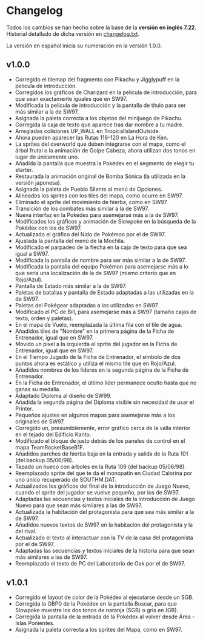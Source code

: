 # Changelog

Todos los cambios se han hecho sobre la base de la **versión en inglés 7.22**. Historial detallado de dicha versión en [changelog.txt](changelog.txt).  

La versión en español inicia su numeración en la versión 1.0.0.
  
## v1.0.0

- Corregido el tilemap del fragmento con Pikachu y Jigglypuff en la película de introducción.
- Corregidos los gráficos de Charizard en la película de introducción, para que sean exactamente iguales que en SW97.
- Modificada la película de introducción y la pantalla de título para ser más similar a la de SW97.
- Asignada la paleta correcta a los objetos del minijuego de Pikachu.
- Corregida la caja de texto que aparece tras dar nombre a tu madre.
- Arregladas colisiones UP_WALL en TropicalIslandOutside.
- Ahora pueden aparecer las Rutas 116-120 en La Hora de Ken.
- La sprites del overworld que deben integrarse con el mapa, como el árbol frutal o la animación de Golpe Cabeza, ahora utilizan dos tonos en lugar de únicamente uno.
- Añadida la pantalla que muestra la Pokédex en el segmento de elegir tu starter.
- Restaurada la animación original de Bomba Sónica (la utilizada en la versión japonesa).
- Asignada la paleta de Pueblo Silente al menú de Opciones.
- Alineados los sprites con los tiles del mapa, como ocurre en SW97.
- Eliminado el sprite del movimiento de hierba, como en SW97.
- Transición de los combates más similar a la de SW97.
- Nueva interfaz en la Pokédex para asemejarse más a la de SW97.
- Modificados los gráficos y animación de Slowpoke en la búsqueda de la Pokédex con los de SW97.
- Actualizado el gráfico del Nido de Pokémon por el de SW97.
- Ajustada la pantalla del menú de la Mochila.
- Modificado el parpadeo de la flecha en la caja de texto para que sea igual a SW97.
- Modificada la pantalla de nombre para ser más similar a la de SW97.
- Modificada la pantalla del equipo Pokémon para asemejarse más a lo que sería una localización de la de SW97 (mismo criterio que en Rojo/Azul). 
- Pantalla de Estado más similar a la de SW97.
- Paletas de batallas y pantalla de Estado adaptadas a las utilizadas en la de SW97.
- Paletas del Pokégear adaptadas a las utilizadas en SW97.
- Modificado el PC de Bill, para asemejarse más a SW97 (tamaño cajas de texto, orden y paletas).
- En el mapa de Vuelo, reemplazada la última fila con el tile de agua.
- Añadidos tiles de "Nombre" en la primera página de la Ficha de Entrenador, igual que en SW97.
- Movido un pixel a la izquierda el sprite del jugador en la Ficha de Entrenador, igual que en SW97.
- En el Tiempo Jugado de la Ficha de Entrenador, el símbolo de dos puntos ahora es estático y utiliza el mismo tile que en Rojo/Azul.
- Añadidos nombres de los líderes en la segunda página de la Ficha de Entrenador.
- En la Ficha de Entrenador, el último líder permanece oculto hasta que no ganas su medalla.
- Adaptado Diploma al diseño de SW99.
- Añadida la segunda página del Diploma visible sin necesidad de usar el Printer.
- Pequeños ajustes en algunos mapas para asemejarse más a los originales de SW97.
- Corregido un, presumiblemente, error gráfico cerca de la valla interior en el tejado del Edificio Kanto.
- Modificado el bloque de justo detrás de los paneles de control en el mapa TeamRocketBaseB1F.
- Añadidos parches de hierba baja en la entrada y salida de la Ruta 101 (del backup 05/06/98).
- Tapado un hueco con árboles en la Ruta 109 (del backup 05/06/98).
- Reemplazado sprite del que te da el monopatín en Ciudad Calorina por uno único recuperado de SOUTHM.DAT.
- Actualizados los gráficos del final de la introducción de Juego Nuevo, cuando el sprite del jugador se vuelve pequeño, por los de SW97.
- Adaptadas las secuencias y textos iniciales de la introducción de Juego Nuevo para que sean más similares a las de SW97.
- Actualizada la habitación del protagonista para que sea más similar a la de SW97.
- Añadidos nuevos textos de SW97 en la habitación del protagonista y la del rival.
- Actualizado el texto al interactuar con la TV de la casa del protagonista por el de SW97.
- Adaptadas las secuencias y textos iniciales de la historia para que sean más similares a las de SW97.
- Reemplazado el texto de PC del Laboratorio de Oak por el de SW97.

## v1.0.1 

- Corregido el layout de color de la Pokédex al ejecutarse desde un SGB.
- Corregida la OBP0 de la Pokédex en la pantalla Buscar, para que Slowpoke muestre los dos tonos de naranja (SGB) o gris en (GB).
- Corregida la pantalla de la entrada de la Pokédex al volver desde Área - Islas Ponientes.
- Asignada la paleta correcta a los sprites del Mapa, como en SW97.